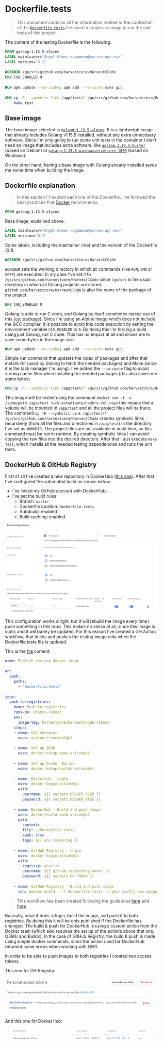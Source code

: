 # Dockerfile.tests

> This document contains all the information related to the confection of the [`Dockerfile.tests`](../Dockerfile.tests) file used to create an image to run the unit tests of this project.

The content of the testing Dockerfile is the following:

```Dockerfile
FROM golang:1.15.5-alpine
LABEL maintainer="Ángel Gómez <agomezm@correo.ugr.es>"
LABEL version="0.1"

WORKDIR /go/src/github.com/harvestcore/HarvestCCode
ENV CGO_ENABLED 0

RUN apk update --no-cache; apk add --no-cache make git

CMD cp -R --symbolic-link /app/test/* /go/src/github.com/harvestcore/HarvestCCode; \
    make test
```

## Base image

The base image selected is [`golang:1.15.5-alpine`](https://github.com/docker-library/golang/blob/071e264f53e89ea75f1a38f6c1c33641685d8560/1.15/alpine3.12/Dockerfile). It is a lightweigh image that already includes Golang v1.15.5 installed, without any extra unnecesary software. Since I'm only going to run some unit tests in the container I don't need an image that includes extra software, like [`golang:1.15.5-buster`](https://github.com/docker-library/golang/blob/071e264f53e89ea75f1a38f6c1c33641685d8560/1.15/buster/Dockerfile) (based on Debian) or [`golang:1.15.5-windowsservercore-1809`](https://github.com/docker-library/golang/blob/071e264f53e89ea75f1a38f6c1c33641685d8560/1.15/windows/windowsservercore-1809/Dockerfile) (based on Windows).

On the other hand, having a base image with Golang already installed saves me some time when building the image.

## Dockerfile explanation

> In this section I'll explain each line of the Dockerfile. I've followed the best practices that [Docker](https://docs.docker.com/develop/develop-images/dockerfile_best-practices/) recommends.

```Dockerfile
FROM golang:1.15.5-alpine
```

Base image, explained above.

```Dockerfile
LABEL maintainer="Ángel Gómez <agomezm@correo.ugr.es>"
LABEL version="0.1"
```

Some labels, including the maintainer (me) and the version of the Dockerfile (0.1).

```Dockerfile
WORKDIR /go/src/github.com/harvestcore/HarvestCCode
```

`WORKDIR` sets the working directory in which all commands (like `RUN`, `CMD` or `COPY`) are executed. In my case I've set it to `/go/src/github.com/harvestcore/HarvestCCode` since `/go/src` is the usual directory in which all Golang projects are stored. `github.com/harvestcore/HarvestCCode` is also the name of the package of my project.

```Dockerfile
ENV CGO_ENABLED 0
```

Golang is able to run C code, and Golang by itself sometimes makes use of this ([`cgo` package](https://golang.org/cmd/cgo/)). Since I'm using an Alpine image which does not include the GCC compiler, it is possible to avoid this code execution by setting the environment variable `CGO_ENABLED` to `0`. By doing this I'm forcing a build using just Golang, not C code. This has no impact at all and allows me to save some bytes in the image size.

```Dockerfile
RUN apk update --no-cache; apk add --no-cache make git
```

Simple run command that updates the index of packages and after that installs Git (used by Golang to fetch the needed packages) and Make (since it is the task manager I'm using). I've added the `--no-cache` flag to avoid storing cache files when installing the needed packages (this also saves me some bytes).

```Dockerfile
CMD cp -R --symbolic-link /app/test/* /go/src/github.com/harvestcore/HarvestCCode; make test
```

This image will be tested using the command `docker run -t -v /some/path:/app/test nick-estudiante/nombre-del-repo` this means that a volume will be mounted in `/app/test` and all the project files will be there. The command `cp -R --symbolic-link /app/test/* /go/src/github.com/harvestcore/HarvestCCode` creates symbolic links recursively (from all the files and directories in `/app/test`) in the directory I've set as `WORKDIR`. The project files are not available in build time, so this command must be run in runtime. By creating symbolic links I can avoid copying the raw files into the desired directory. After that I just execute `make test`, which installs all the needed testing dependencies and runs the unit tests.

## DockerHub & GitHub Registry

First of all I've created a new repository in DockerHub ([this one](https://hub.docker.com/r/harvestcore/harvestccode)). After that I've configured the automated build as shown below:

- I've linked my GitHub account with DockerHub.
- I've set the build rules:
  - Branch: `master`
  - Dockerfile location: `Dockerfile.tests`
  - Autobuild: enabled
  - Build caching: enabled

![DockerHub Build Tests](imgs/dockerhub_build_tests.png)

This configuration works alright, but it will rebuild the image every time I push something in this repo. This makes no sense at all, since this image is static and it will barely be updated. For this reason I've created a GH Action workflow, that builds and pushes the testing image only when the Dockerfile.tests file is updated.

This is the [file](../Dockerfile.tests) content:

```yml
name: Publish testing Docker image

on:
  push:
    paths:
      - 'Dockerfile.tests'

jobs:
  push-to-registries:
    name: Push to registries
    runs-on: ubuntu-latest
    env:
      image-tag: harvestcore/harvestccode:latest
    steps:
    - name: Git checkout
      uses: actions/checkout@v2

    - name: Set up QEMU
      uses: docker/setup-qemu-action@v1

    - name: Set up Docker Buildx
      uses: docker/setup-buildx-action@v1

    - name: DockerHub - Login
      uses: docker/login-action@v1
      with:
        username: ${{ secrets.DOCKER_USER }}
        password: ${{ secrets.DOCKER_PASS }}

    - name: DockerHub - Build and push image
      uses: docker/build-push-action@v2
      with:
        context: .
        file: ./Dockerfile.tests
        push: true
        tags: ${{ env.image-tag }}

    - name: GitHub Registry - Login
      uses: docker/login-action@v1
      with:
        registry: ghcr.io
        username: ${{ github.repository_owner }}
        password: ${{ secrets.GH_TOKEN }}

    - name: GitHub Registry - Build and push image
      run: docker build . -f Dockerfile.tests -t ghcr.io/${{ env.image-tag }} && docker push ghcr.io/${{ env.image-tag }}
```

> This workflow has been created following the guidances [here](https://docs.github.com/en/free-pro-team@latest/packages/using-github-packages-with-your-projects-ecosystem/configuring-docker-for-use-with-github-packages) and [here](https://github.com/marketplace/actions/build-and-push-docker-images).

Basically, what it does is login, build the image, and push it to both registries. By doing this it will be only published if the Dockerfile has changed. The build & push for DockerHub is using a custom action from the Docker team (which also requires the set up of the actions above that one, QEMU and Buildx). In the case of GitHub Registry, the build & push is made using simple docker commands, since the action used for DockerHub returned some errors when working with GHR.

In order to be able to push images to both registries I created two access tokens.

This one for GH Registry:

![GHR token](./imgs/ghr-token.png)

And this one for DockerHub:

![DockerHub token](./imgs/dockerhub-token.png)
